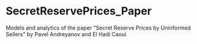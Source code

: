 # SecretReservePrices_Paper
Models and analytics of the paper "Secret Reserve Prices by Uninformed Sellers" by Pavel Andreyanov and El Hadi Caoui
